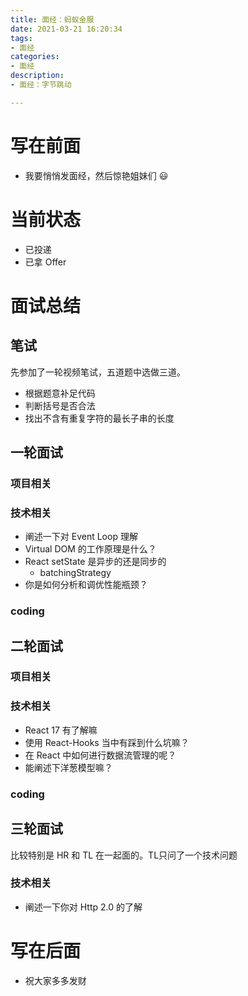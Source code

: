 ```yaml
---
title: 面经：蚂蚁金服
date: 2021-03-21 16:20:34
tags: 
- 面经
categories:
- 面经
description:
- 面经：字节跳动

---
```




<style  type="text/css">
.lx-entry a {
    color: #191919;
    padding: 2px 0 1px 0;
    text-decoration: none;
    background-image: linear-gradient( transparent 0%, transparent calc(50% - 9px), rgba(247,65,65,.761) calc(50% - 9px), rgba(247,65,65,.761) 100% );
    transition: background-position 120ms ease-in-out, padding 120ms ease-in-out;
    background-size: 100% 200%;
    background-position: 0 0;
    word-break: break-word;
}

.lx-entry a:hover {
  background-image: linear-gradient( transparent 0%, transparent calc(50% - 9px), rgba(247,65,65,.761) calc(50% - 9px), rgba(247,65,65,.761) 100% );
  background-position: 0 100%;
}

.post-button a:hover {
  background-image: linear-gradient( transparent 0%, transparent calc(50% - 9px), transparent calc(50% - 9px), transparent 100% ) !important;
  background-position: 0 100% !important;
  outline: none !important;
  text-decoration: none !important;
}
</style>

# 写在前面
- 我要悄悄发面经，然后惊艳姐妹们 😃

<!-- more -->

# 当前状态
- 已投递
- 已拿 Offer


# 面试总结
## 笔试
先参加了一轮视频笔试，五道题中选做三道。

- 根据题意补足代码
- 判断括号是否合法
- 找出不含有重复字符的最长子串的长度


## 一轮面试
### 项目相关
### 技术相关
- 阐述一下对 Event Loop 理解
- Virtual DOM 的工作原理是什么？
- React setState 是异步的还是同步的
	- batchingStrategy
- 你是如何分析和调优性能瓶颈？

### coding

## 二轮面试
### 项目相关
### 技术相关
- React 17 有了解嘛
- 使用 React-Hooks 当中有踩到什么坑嘛？
- 在 React 中如何进行数据流管理的呢？
- 能阐述下洋葱模型嘛？

### coding


## 三轮面试
比较特别是 HR 和 TL 在一起面的。TL只问了一个技术问题
### 技术相关
- 阐述一下你对 Http 2.0 的了解


# 写在后面
- 祝大家多多发财


<!-- more -->